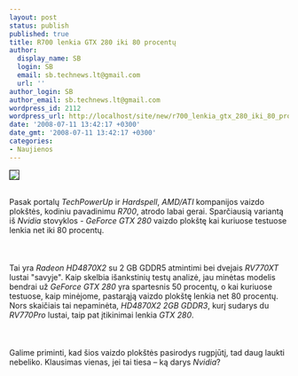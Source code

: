 ```yaml
---
layout: post
status: publish
published: true
title: R700 lenkia GTX 280 iki 80 procentų
author:
  display_name: SB
  login: SB
  email: sb.technews.lt@gmail.com
  url: ''
author_login: SB
author_email: sb.technews.lt@gmail.com
wordpress_id: 2112
wordpress_url: http://localhost/site/new/r700_lenkia_gtx_280_iki_80_procentu/
date: '2008-07-11 13:42:17 +0300'
date_gmt: '2008-07-11 13:42:17 +0300'
categories:
- Naujienos
---
```

<div class="imgright"><img src="http://tbn0.google.com/images?q=tbn:H-uMg6o-nFSkAM:http://www.rage3d.com/reviews/video/hishd3870x2cfx_p1/pics/ati_logo.png" border="1"></div>
<p><br>Pasak portalų <i>TechPowerUp</i> ir <i>Hardspell</i>, <i>AMD/ATI</i> kompanijos vaizdo plokštės, kodiniu pavadinimu <i>R700</i>, atrodo labai gerai. Sparčiausią variantą iš <i>Nvidia</i> stovyklos - <i>GeForce GTX 280</i> vaizdo plokštę kai kuriuose testuose lenkia net iki 80 procentų.<br />
<br><br />
<br>Tai yra <i>Radeon HD4870X2</i> su 2 GB GDDR5 atmintimi bei dvejais <i>RV770XT</i> lustai &quot;savyje&quot;. Kaip skelbia išankstinių testų analizė, jau minėtas modelis bendrai už <i>GeForce GTX 280</i> yra spartesnis 50 procentų, o kai kuriuose testuose, kaip minėjome, pastarąją vaizdo plokštę lenkia net 80 procentų. Nors skaičiais tai nepaminėta, <i>HD4870X2 2GB GDDR3</i>, kurį sudarys du <i>RV770Pro</i> lustai, taip pat įtikinimai lenkia <i>GTX 280</i>.<br />
<br><br />
<br>Galime priminti, kad šios vaizdo plokštės pasirodys rugpjūtį, tad daug laukti nebeliko. Klausimas vienas, jei tai tiesa – ką darys <i>Nvidia</i>?<br />
<br><br />
<br><br />
<br></p>
